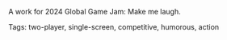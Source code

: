 A work for 2024 Global Game Jam: Make me laugh.

Tags: two-player, single-screen, competitive, humorous, action
